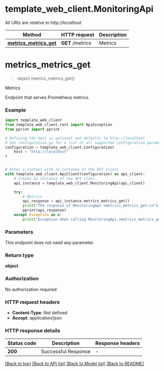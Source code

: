 # template_web_client.MonitoringApi

All URIs are relative to *http://localhost*

Method | HTTP request | Description
------------- | ------------- | -------------
[**metrics_metrics_get**](MonitoringApi.md#metrics_metrics_get) | **GET** /metrics | Metrics


# **metrics_metrics_get**
> object metrics_metrics_get()

Metrics

Endpoint that serves Prometheus metrics.

### Example


```python
import template_web_client
from template_web_client.rest import ApiException
from pprint import pprint

# Defining the host is optional and defaults to http://localhost
# See configuration.py for a list of all supported configuration parameters.
configuration = template_web_client.Configuration(
    host = "http://localhost"
)


# Enter a context with an instance of the API client
with template_web_client.ApiClient(configuration) as api_client:
    # Create an instance of the API class
    api_instance = template_web_client.MonitoringApi(api_client)

    try:
        # Metrics
        api_response = api_instance.metrics_metrics_get()
        print("The response of MonitoringApi->metrics_metrics_get:\n")
        pprint(api_response)
    except Exception as e:
        print("Exception when calling MonitoringApi->metrics_metrics_get: %s\n" % e)
```



### Parameters

This endpoint does not need any parameter.

### Return type

**object**

### Authorization

No authorization required

### HTTP request headers

 - **Content-Type**: Not defined
 - **Accept**: application/json

### HTTP response details

| Status code | Description | Response headers |
|-------------|-------------|------------------|
**200** | Successful Response |  -  |

[[Back to top]](#) [[Back to API list]](../README.md#documentation-for-api-endpoints) [[Back to Model list]](../README.md#documentation-for-models) [[Back to README]](../README.md)

